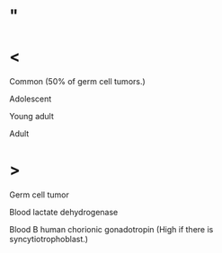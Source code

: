 # "

# <

Common
(50% of germ cell tumors.)

Adolescent

Young adult

Adult

# >

Germ cell tumor

Blood lactate dehydrogenase

Blood B human chorionic gonadotropin
(High if there is syncytiotrophoblast.)
